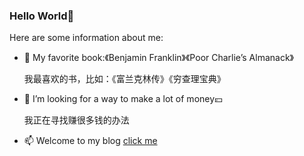 ### Hello World👋


Here are some information about me:
- 📕 My favorite book:《Benjamin Franklin》《Poor Charlie’s Almanack》

  我最喜欢的书，比如：《富兰克林传》《穷查理宝典》

- 🤔 I’m looking for a way to make a lot of money💴

  我正在寻找赚很多钱的办法

- 📫 Welcome to my blog [click me](https://growthlj.github.io/)


